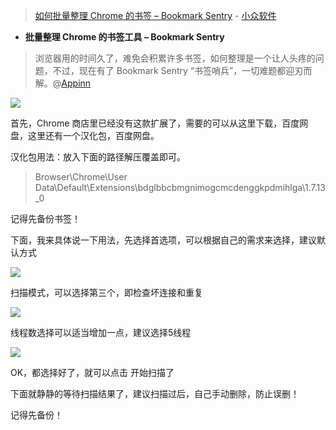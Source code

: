 
> [如何批量整理 Chrome 的书签 – Bookmark Sentry](https://www.appinn.com/bookmark-sentry-for-chrome/) - [小众软件](https://www.appinn.com/)

- **批量整理 Chrome 的书签工具 – Bookmark Sentry**

> 浏览器用的时间久了，难免会积累许多书签，如何整理是一个让人头疼的问题，不过，现在有了 Bookmark Sentry “书签哨兵”，一切难题都迎刃而解。@[Appinn](https://www.appinn.com/)

<img src="https://img3.appinn.com/images/201804/26491-2aa28742ff2900c2.png?raw=true"/>

首先，Chrome 商店里已经没有这款扩展了，需要的可以从这里下载，百度网盘，这里还有一个汉化包，百度网盘。

汉化包用法：放入下面的路径解压覆盖即可。

> Browser\Chrome\User Data\Default\Extensions\bdglbbcbmgnimogcmcdenggkpdmihlga\1.7.13_0 

记得先备份书签！

下面，我来具体说一下用法，先选择首选项，可以根据自己的需求来选择，建议默认方式

<img src="https://img3.appinn.com/images/201804/26491-f82f3b23dd68baab.png?raw=true"/>

扫描模式，可以选择第三个，即检查坏连接和重复

<img src="https://img3.appinn.com/images/201804/26491-5d0de2c72d1c25b1.png?raw=true"/>

线程数选择可以适当增加一点，建议选择5线程

<img src="https://img3.appinn.com/images/201804/26491-81541c70ffe25375.png?raw=true"/>

OK，都选择好了，就可以点击 开始扫描了

下面就静静的等待扫描结果了，建议扫描过后，自己手动删除，防止误删！

记得先备份！
